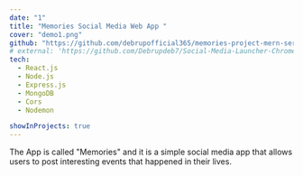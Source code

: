 ```yaml
---
date: "1"
title: "Memories Social Media Web App "
cover: "demo1.png"
github: "https://github.com/debrupofficial365/memories-project-mern-server"
# external: 'https://github.com/Debrupdeb7/Social-Media-Launcher-Chrome-Extension'
tech:
  - React.js
  - Node.js
  - Express.js
  - MongoDB
  - Cors
  - Nodemon

showInProjects: true
---
```


The App is called "Memories" and it is a simple social media app that allows users to post interesting events that happened in their lives.
